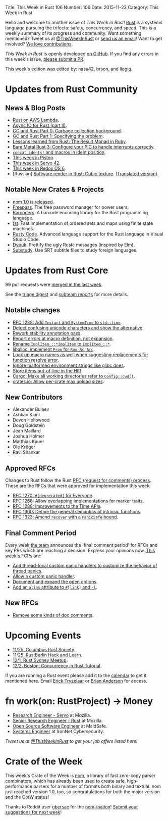 Title: This Week in Rust 106
Number: 106
Date: 2015-11-23
Category: This Week in Rust

Hello and welcome to another issue of *This Week in Rust*!
[Rust](http://rust-lang.org) is a systems language pursuing the trifecta:
safety, concurrency, and speed. This is a weekly summary of its progress and
community. Want something mentioned? Tweet us at [@ThisWeekInRust](https://twitter.com/ThisWeekInRust) or [send us an
email](mailto:corey@octayn.net?subject=This%20Week%20in%20Rust%20Suggestion)!
Want to get involved? [We love
contributions](https://github.com/rust-lang/rust/blob/master/CONTRIBUTING.md).

*This Week in Rust* is openly developed [on GitHub](https://github.com/cmr/this-week-in-rust).
If you find any errors in this week's issue, [please submit a PR](https://github.com/cmr/this-week-in-rust/pulls).

This week's edition was edited by: [nasa42](https://github.com/nasa42), [brson](https://github.com/brson), and [llogiq](https://github.com/llogiq).


# Updates from Rust Community

## News & Blog Posts

* [Rust on AWS Lambda](http://julienblanchard.com/2015/rust-on-aws-lambda/).
* [Async IO for Rust (part II)](https://medium.com/@paulcolomiets/async-io-for-rust-part-ii-33b9a7274e67).
* [GC and Rust Part 0: Garbage collection background](http://blog.pnkfx.org/blog/2015/10/27/gc-and-rust-part-0-how-does-gc-work/).
* [GC and Rust Part 1: Specifying the problem](http://blog.pnkfx.org/blog/2015/11/10/gc-and-rust-part-1-specing-the-problem/).
* [Lessons learned from Rust: The Result Monad in Ruby](http://www.codethatgrows.com/lessons-learned-from-rust-the-result-monad/).
* [Bare Metal Rust 3: Configure your PIC to handle interrupts correctly](http://www.randomhacks.net/2015/11/16/bare-metal-rust-configure-your-pic-interrupts/).
* [`concat_idents!` and macros in ident position](http://ncameron.org/blog/untitledconcat_idents-and-macros-in-ident-position/).
* [This week in Piston](http://blog.piston.rs/2015/11/17/what-is-happening/).
* [This week in Servo 42](http://blog.servo.org/2015/11/16/twis-42/).
* [This week in Redox OS 6](http://www.redox-os.org/news/this-week-in-redox-6/).
* [Russian] [Software render in Rust: Cubic texture](http://reangdblog.blogspot.com/2015/11/software-render-rust.html). ([Translated version](https://translate.google.com/translate?u=http://reangdblog.blogspot.com/2015/11/software-render-rust.html)).

## Notable New Crates & Projects

* [nom 1.0 is released](https://www.clever-cloud.com/blog/engineering/2015/11/16/nom-1-0/).
* [Freepass](https://github.com/myfreeweb/freepass). The free password manager for power users.
* [Barcoders](https://github.com/buntine/barcoders). A barcode encoding library for the Rust programming language.
* [fst](https://github.com/BurntSushi/fst). Fast implementation of ordered sets and maps using finite state machines.
* [Rusty Code](https://github.com/saviorisdead/RustyCode). Advanced language support for the Rust language in Visual Studio Code.
* [Dybuk](https://github.com/Ticki/dybuk). Prettify the ugly Rustc messages (inspired by Elm).
* [Substudy](https://github.com/emk/substudy). Use SRT subtitle files to study foreign languages.

# Updates from Rust Core

99 pull requests were [merged in the last week][merged].

[merged]: https://github.com/issues?q=is%3Apr+org%3Arust-lang+is%3Amerged+merged%3A2015-11-16..2015-11-23

See the [triage digest][triage] and [subteam reports][subteam] for more details.

[triage]: https://internals.rust-lang.org/t/triage-digest-wed-nov-18-2015/2916
[subteam]: https://internals.rust-lang.org/t/subteam-reports-2015-11-16/2910

## Notable changes

* [RFC 1288: Add `Instant` and `SystemTime` to `std::time`](https://github.com/rust-lang/rust/pull/29894).
* [Detect confusing unicode characters and show the alternative](https://github.com/rust-lang/rust/pull/29837).
* [Rework stability annotation pass](https://github.com/rust-lang/rust/pull/29083).
* [Report errors at macro definition, not expansion](https://github.com/rust-lang/rust/pull/29828).
* [Rename `ImplItem_::*ImplItem` to `ImplItem_::*`](https://github.com/rust-lang/rust/pull/29766).
* [liballoc: implement `From` for `Box`, `Rc`, `Arc`](https://github.com/rust-lang/rust/pull/29580).
* [Look up macro names as well when suggesting replacements for function resolve error](https://github.com/rust-lang/rust/pull/29968).
* [Ignore malformed environment strings like glibc does](https://github.com/rust-lang/rust/pull/29297).
* [Store items out-of-line in the HIR](https://github.com/rust-lang/rust/pull/29903).
* [Cargo: Make all working directories refer to `Config::cwd()`](https://github.com/rust-lang/cargo/pull/2058).
* [crates.io: Allow per-crate max upload sizes](https://github.com/rust-lang/crates.io/pull/218).

## New Contributors

* Alexander Bulaev
* Ashkan Kiani
* Devon Hollowood
* Doug Goldstein
* Jean Maillard
* Joshua Holmer
* Matthias Kauer
* Ole Krüger
* Ravi Shankar

## Approved RFCs

Changes to Rust follow the Rust [RFC (request for comments)
process](https://github.com/rust-lang/rfcs#rust-rfcs). These
are the RFCs that were approved for implementation this week:

* [RFC 1270: `#[deprecated]` for Everyone](https://github.com/rust-lang/rfcs/pull/1270).
* [RFC 1268: Allow overlapping implementations for marker traits](https://github.com/rust-lang/rfcs/pull/1268).
* [RFC 1288: Improvements to the Time APIs](https://github.com/rust-lang/rfcs/pull/1288).
* [RFC 1300: Define the general semantics of intrinsic functions](https://github.com/rust-lang/rfcs/pull/1300).
* [RFC 1323: Amend `recover` with a `PanicSafe` bound](https://github.com/rust-lang/rfcs/pull/1323).

## Final Comment Period

Every week [the team](https://rust-lang.org/team.html) announces the
'final comment period' for RFCs and key PRs which are reaching a
decision. Express your opinions now. [This week's FCPs][fcp] are:

[fcp]: https://github.com/issues?utf8=%E2%9C%93&q=is%3Apr+org%3Arust-lang+label%3Afinal-comment-period+is%3Aopen

* [Add thread-local custom panic handlers to customize the behavior of thread panics](https://github.com/rust-lang/rfcs/pull/1100).
* [Allow a custom panic handler](https://github.com/rust-lang/rfcs/pull/1328).
* [Document and expand the open options](https://github.com/rust-lang/rfcs/pull/1252).
* [Add an `alias` attribute to `#[link]` and `-l`](https://github.com/rust-lang/rfcs/pull/1296).

## New RFCs

* [Remove some kinds of doc comments](https://github.com/rust-lang/rfcs/pull/1373).

# Upcoming Events

* [11/25. Columbus Rust Society](http://www.meetup.com/columbus-rs/).
* [11/25. RustBerlin Hack and Learn](http://www.meetup.com/Rust-Berlin/).
* [12/1. Rust Sydney Meetup](http://www.meetup.com/Rust-Sydney/events/226832397/).
* [12/2. Boston: Concurrency in Rust Tutorial](http://www.meetup.com/Boston-Rust-Meetup-25317522aNpHwZdw/events/226759437/).

If you are running a Rust event please add it to the [calendar] to get
it mentioned here. Email [Erick Tryzelaar][erickt] or [Brian
Anderson][brson] for access.

[calendar]: https://www.google.com/calendar/embed?src=apd9vmbc22egenmtu5l6c5jbfc%40group.calendar.google.com
[erickt]: mailto:erick.tryzelaar@gmail.com
[brson]: mailto:banderson@mozilla.com

# fn work(on: RustProject) -> Money

* [Research Engineer - Servo](https://careers.mozilla.org/en-US/position/ozy21fwU) at Mozilla.
* [Senior Research Engineer - Rust](https://careers.mozilla.org/en-US/position/o0H41fww) at Mozilla.
* [Open Source Software Engineer](http://maidsafe.net/careers) at MaidSafe.
* [Systems Engineer](https://twitter.com/jarrednicholls/status/664446704410861568) at IronNet Cybersecurity.

*Tweet us at [@ThisWeekInRust](https://twitter.com/ThisWeekInRust) to get your job offers listed here!*

# Crate of the Week

This week's Crate of the Week is [nom](https://crates.io/crates/nom), a library of fast zero-copy parser combinators, which has already been used to create safe, high-performance parsers for a number of formats both binary and textual. nom just reached version 1.0, too, so congratulations for both the major version and the CotW status!

Thanks to Reddit user [gbersac](https://www.reddit.com/user/gbersac) for the [nom-ination](https://www.reddit.com/r/rust/comments/3t10f3/nom_just_reached_10_cleaner_parsers_more_generic/cx2or2m)! [Submit your suggestions for next week][submit_crate]!

[submit_crate]: https://users.rust-lang.org/t/crate-of-the-week/2704
